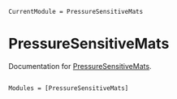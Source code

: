 ```@meta
CurrentModule = PressureSensitiveMats
```

# PressureSensitiveMats

Documentation for [PressureSensitiveMats](https://github.com/carterjgreen/PressureSensitiveMats.jl).

```@index
```

```@autodocs
Modules = [PressureSensitiveMats]
```
